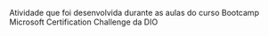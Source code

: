 Atividade que foi desenvolvida durante as aulas do curso Bootcamp Microsoft Certification Challenge da DIO
